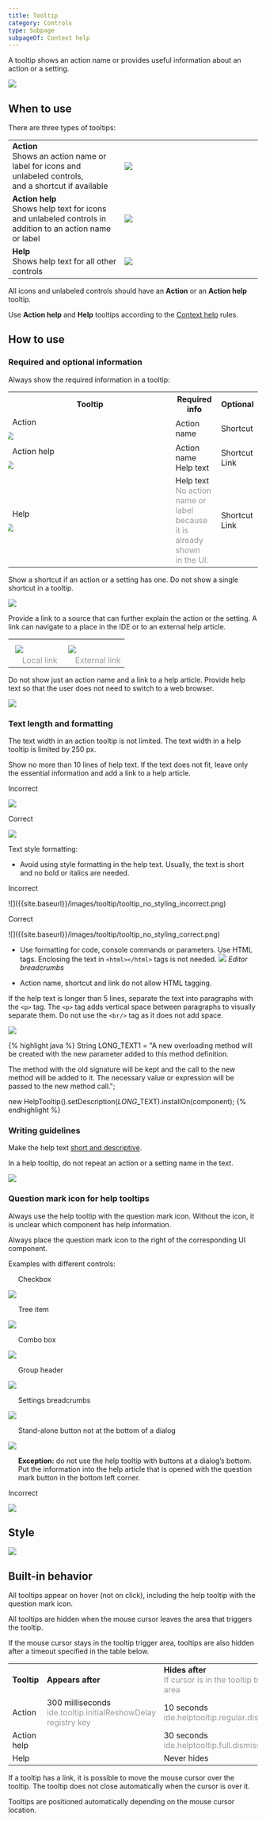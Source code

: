 ```yaml
---
title: Tooltip
category: Controls
type: Subpage
subpageOf: Context help
---
```


A tooltip shows an action name or provides useful information about an action or a setting.

![]({{site.baseurl}}/images/tooltip/01_top_pic.png)

## When to use

There are three types of tooltips:

<table>
<col width="45%">
  <tr>
    <td>
        <strong>Action </strong><br/>
        Shows an action name or label for&nbsp;icons and unlabeled controls, and&nbsp;a&nbsp;shortcut if available
    </td>
    <td>
        <img src="{{site.baseurl}}/images/tooltip/02_regular_tooltip.png" />
    </td>
  </tr>
  <tr>
    <td>
        <strong>Action help </strong><br/>
        Shows help text for icons and unlabeled controls in addition to&nbsp;an&nbsp;action name or label
    </td>
    <td>
        <img src="{{site.baseurl}}/images/tooltip/03_action_help_tooltip.png" />
    </td>
  </tr>
  <tr>
    <td>
        <strong>Help</strong><br/>
        Shows help text for all other controls
    </td>
    <td>
        <img src="{{site.baseurl}}/images/tooltip/03_help_tooltip.png" />
    </td>
  </tr>
</table>


All icons and unlabeled controls should have an **Action** or an **Action help** tooltip.

Use **Action help** and **Help** tooltips according to the [Context help]({{site.baseurl}}/principles/context_help) rules.

## How to use

### Required and optional information

Always show the required information in a tooltip:

<table>
<col width="330 px">
  <th class="table-line"> Tooltip </th>
  <th class="table-line"> Required info </th>
  <th class="table-line"> Optional </th>
  <tr class="table-line">
    <td>
        Action <br/>
        <img src="{{site.baseurl}}/images/tooltip/08_regular_tooltip.png" style="margin-left: -14px; margin-top: 10px"/>
    </td>
    <td>
        Action name
    </td>
    <td>
        Shortcut
    </td>
  </tr>
  <tr class="table-line">
    <td>
        Action help <br/>
        <img src="{{site.baseurl}}/images/tooltip/08_toolbar_help_tooltip.png" style="margin-left: -14px; margin-top: 10px"/>
    </td>
    <td>
        Action name <br/>
        Help text
    </td>
    <td>
        Shortcut <br/>
        Link
    </td>
  </tr>
  <tr>
    <td>
        Help <br/>
        <img src="{{site.baseurl}}/images/tooltip/08_help_tooltip.png" style="margin-left: -14px; margin-top: 10px"/>
    </td>
    <td>
        Help text <br/>
        <span style="color: #999999">No action name or label because it is already shown in&nbsp;the UI.</span>
    </td>
    <td>
        Shortcut <br/>
        Link
    </td>
  </tr>
</table>

<!--
<p class="noanchor"><strong>Implementation</strong></p>

<p class="noanchor">Action</p>

<div class="code-block__wrapper">{% highlight java %}
new HelpTooltip().setTitle("Commit").setShortcut("⌘K").installOn(component);
{% endhighlight %}</div>

<p class="noanchor">Action help</p>

<div class="code-block__wrapper">{% highlight java %}
new HelpTooltip().setTitle("Switch Task").setDescription("Tasks are stored locally only. Connect your issue tracker to link your commits with the corresponding issues.").setShortcut("⌥⇧T").setLink("Managing tasks", ()->{}).installOn(component);
{% endhighlight %}</div>

<p class="noanchor">Help</p>

<div class="code-block__wrapper">{% highlight java %}
new HelpTooltip().setDescription("Useful when moving constants (static final fields) to an enum type in cases when the enum type has a constructor with one parameter of the suitable type.").setShortcut("⌘M").setLink("Example", ()->{}).installOn(component);
{% endhighlight %}</div>

<p class="noanchor"><br/></p>
-->

Show a shortcut if an action or a setting has one. Do not show a single shortcut in a tooltip.

![]({{site.baseurl}}/images/tooltip/09_tooltip_only_incorrect.png)

Provide a link to a source that can further explain the action or the setting. A link can navigate to a place in the IDE or to an external help article.

<table>
  <tr>
    <td>
        <img src="{{site.baseurl}}/images/tooltip/10_tooltip_local_link.png" style="margin: 10px 0 0 6px"/>
    </td>
    <td>
        <img src="{{site.baseurl}}/images/tooltip/10_tooltip_ext_link.png" style="margin: 10px 0 0 6px"/>
    </td>
  </tr>
  <tr>
    <td style="padding-top: 0">
        <span style="color: #999999; margin-left: 20px">Local link</span>
    </td>
    <td style="padding-top: 0">
        <span style="color: #999999; margin-left: 20px">External link</span>
    </td>
  </tr>
</table>


Do not show just an action name and a link to a help article. Provide help text so that the user does not need to switch to a web browser. 

![]({{site.baseurl}}/images/tooltip/11_link_only_incorrect.png)

### Text length and formatting

The text width in an action tooltip is not limited. The text width in a help tooltip is limited by 250 px.

Show no more than 10 lines of help text. If the text does not fit, leave only the essential information and add a link to a help article.

<p class="label incorrect">Incorrect</p>

![]({{site.baseurl}}/images/tooltip/tooltip_long_text_incorrect.png)

<p class="label correct">Correct</p>

![]({{site.baseurl}}/images/tooltip/tooltip_long_text_correct.png)

Text style formatting:

* Avoid using style formatting in the help text. Usually, the text is short and no bold or italics are needed.
<p class="label incorrect">Incorrect</p>
![]({{site.baseurl}}/images/tooltip/tooltip_no_styling_incorrect.png)

<p class="label correct">Correct</p>
![]({{site.baseurl}}/images/tooltip/tooltip_no_styling_correct.png)

* Use formatting for code, console commands or parameters. Use HTML tags. Enclosing the text in `<html></html>` tags is not needed.
![]({{site.baseurl}}/images/tooltip/tooltip_code_styling.png)
*Editor breadcrumbs*

* Action name, shortcut and link do not allow HTML tagging.

If the help text is longer than 5 lines, separate the text into paragraphs with the `<p>` tag. The `<p>` tag adds vertical space between paragraphs to visually separate them. Do not use the `<br/>` tag as it does not add space.

![]({{site.baseurl}}/images/tooltip/12_tooltip_paragraph.png)

<div class="code-block__wrapper">{% highlight java %}
String LONG_TEXT1 = "A new overloading method will be created with the new parameter added to this method definition.<p/>The method with the old signature will be kept and the call to the new method will be added to it. The necessary value or expression will be passed to the new method call.";

new HelpTooltip().setDescription(*LONG*_TEXT).installOn(component);
{% endhighlight %}</div>


### Writing guidelines

Make the help text [short and descriptive]({{site.baseurl}}/text/writing_short).

In a help tooltip, do not repeat an action or a setting name in the text.

![]({{site.baseurl}}/images/tooltip/13_tooltip_dont_repeat_setting.png)

### Question mark icon for help tooltips

Always use the help tooltip with the question mark icon. Without the icon, it is unclear which component has help information.

Always place the question mark icon to the right of the corresponding UI component.

<p class="noanchor">Examples with different controls:</p>

<p class="noanchor" style="margin-left: 20px">Checkbox</p>

![]({{site.baseurl}}/images/tooltip/04_question_icon_tooltip.png)

<p class="noanchor" style="margin-left: 20px">Tree item</p> 

![]({{site.baseurl}}/images/tooltip/05_question_icon_tree.png)

<p class="noanchor" style="margin-left: 20px">Combo box</p>

![]({{site.baseurl}}/images/tooltip/14_placement_labeled_input.png)

<p class="noanchor" style="margin-left: 20px">Group header</p>

![]({{site.baseurl}}/images/tooltip/15_placement_group_header.png)

<p class="noanchor" style="margin-left: 20px">Settings breadcrumbs</p>

![]({{site.baseurl}}/images/tooltip/16_placement_settings_header.png)

<p class="noanchor" style="margin-left: 20px">Stand-alone button not at the bottom of a dialog</p>

![]({{site.baseurl}}/images/tooltip/07_help_tooltip_button.png)

<p class="noanchor" style="margin-left: 20px"><strong>Exception:</strong> do not use the help tooltip with buttons at a dialog’s bottom. Put the information into the help article that is opened with the question mark button in the bottom left corner.</p>

<p class="label incorrect">Incorrect</p>

![]({{site.baseurl}}/images/tooltip/06_help_tooltip_button_incorrect.png)

## Style

<img src="{{site.baseurl}}/images/tooltip/tooltip_style.png" style="margin-left: 0">

## Built-in behavior 

All tooltips appear on hover (not on click), including the help tooltip with the question mark icon.

All tooltips are hidden when the mouse cursor leaves the area that triggers the tooltip. 

If the mouse cursor stays in the tooltip trigger area, tooltips are also hidden after a timeout specified in the table below.

<table>
<col width="115 px">
<col width="225 px">
  <tr class="table-line">
    <td>
        <strong>Tooltip</strong>
    </td>
    <td>
        <strong>Appears after</strong>
    </td>
    <td>
        <strong>Hides after</strong> <br/>
        <span style="color: #999999">If cursor is in the tooltip trigger area</span>
    </td>
  </tr>
  <tr>
    <td>
        Action
    </td>
    <td>
        300 milliseconds <br/>
        <span style="color: #999999">ide.tooltip.initialReshowDelay registry key </span>
    </td>
    <td>
        10 seconds <br/>
        <span style="color: #999999">ide.helptooltip.regular.dismissDelay</span>
    </td>
  </tr>
  <tr>
    <td>
        Action help
    </td>
    <td>
    </td>
    <td>
        30 seconds <br/>
        <span style="color: #999999">ide.helptooltip.full.dismissDelay</span>
    </td>
  </tr>
  <tr>
    <td>
        Help
    </td>
    <td>
    </td>
    <td>
        Never hides
    </td>
  </tr>
</table>


If a tooltip has a link, it is possible to move the mouse cursor over the tooltip. The tooltip does not close automatically when the cursor is over it.

Tooltips are positioned automatically depending on the mouse cursor location.

